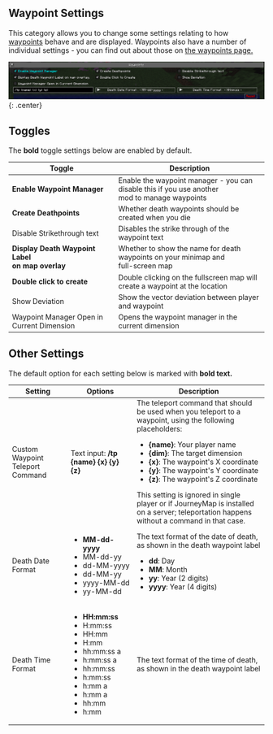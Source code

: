 ## **Waypoint Settings**

This category allows you to change some settings relating to how [waypoints](../waypoints.md) behave and are displayed.
Waypoints also have a number of individual settings - you can find out about those
on [the waypoints page.](../waypoints.md)

![Waypoint-Settings](../../img/settings/client/waypoints.png){: .center}

## **Toggles**

The **bold** toggle settings below are enabled by default.

| Toggle                                              | Description                                                                                       |
|-----------------------------------------------------|---------------------------------------------------------------------------------------------------|
| **Enable Waypoint Manager**                         | Enable the waypoint manager - you can disable this if you use another <br>mod to manage waypoints |
| **Create Deathpoints**                              | Whether death waypoints should be created when you die                                            |
| Disable Strikethrough text                          | Disables the strike through of the waypoint text                                                  |                                                 |
| **Display Death Waypoint Label <br>on map overlay** | Whether to show the name for death waypoints on your minimap and <br>full-screen map              |
| **Double click to create**                          | Double clicking on the fullscreen map will create a waypoint at the location                      |
| Show Deviation                                      | Show the vector deviation between player and waypoint                                             |
| Waypoint Manager Open in Current Dimension          | Opens the waypoint manager in the current dimension                                               |

## **Other Settings**

The default option for each setting below is marked with **bold text.**

| Setting                          | Options                                                                                                                                                                                                  | Description                                                                                                                                                                                                                                                                                                                                                                                                                                                                         |
|----------------------------------|----------------------------------------------------------------------------------------------------------------------------------------------------------------------------------------------------------|-------------------------------------------------------------------------------------------------------------------------------------------------------------------------------------------------------------------------------------------------------------------------------------------------------------------------------------------------------------------------------------------------------------------------------------------------------------------------------------|
| Custom Waypoint Teleport Command | Text input: **/tp {name} {x} {y} {z}**                                                                                                                                                                   | The teleport command that should be used when you teleport to a waypoint, using the following placeholders: <ul><li>**{name}**: Your player name</li><li>**{dim}**: The target dimension</li><li>**{x}**: The waypoint's X coordinate</li><li>**{y}**: The waypoint's Y coordinate</li><li>**{z}**: The waypoint's Z coordinate</li></ul> This setting is ignored in single player or if JourneyMap is installed on a server; teleportation happens without a command in that case. |
| Death Date Format                | <ul><li>**MM-dd-yyyy**</li><li>MM-dd-yy</li><li>dd-MM-yyyy</li><li>dd-MM-yy</li><li>yyyy-MM-dd</li><li>yy-MM-dd</li></ul>                                                                                | The text format of the date of death, as shown in the death waypoint label <ul><li>**dd**: Day</li><li>**MM**: Month</li><li>**yy**: Year (2 digits)</li><li>**yyyy**: Year (4 digits)</li></ul>                                                                                                                                                                                                                                                                                    |
| Death Time Format                | <ul><li>**HH:mm:ss**</li><li>H:mm:ss</li><li>HH:mm</li><li>H:mm</li><li>hh:mm:ss a</li><li>h:mm:ss a</li><li>hh:mm:ss</li><li>h:mm:ss</li><li>h:mm a</li><li>h:mm a</li><li>hh:mm</li><li>h:mm</li></ul> | The text format of the time of death, as shown in the death waypoint label                                                                                                                                                                                                                                                                                                                                                                                                          |
